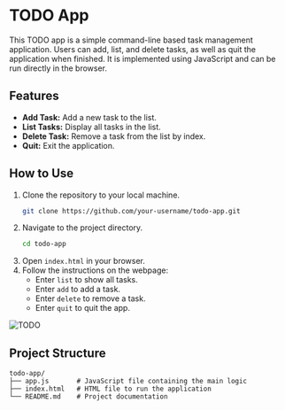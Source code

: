 # TODO App

This TODO app is a simple command-line based task management application. Users can add, list, and delete tasks, as well as quit the application when finished. It is implemented using JavaScript and can be run directly in the browser.

## Features

- **Add Task:** Add a new task to the list.
- **List Tasks:** Display all tasks in the list.
- **Delete Task:** Remove a task from the list by index.
- **Quit:** Exit the application.

## How to Use

1. Clone the repository to your local machine.
    ```sh
    git clone https://github.com/your-username/todo-app.git
    ```
2. Navigate to the project directory.
    ```sh
    cd todo-app
    ```
3. Open `index.html` in your browser.
4. Follow the instructions on the webpage:
    - Enter `list` to show all tasks.
    - Enter `add` to add a task.
    - Enter `delete` to remove a task.
    - Enter `quit` to quit the app.

![TODO](https://github.com/Ritik1431/ToDo-List/assets/94741846/ea507789-4a34-45d7-bf4f-ed868cc2032b)


## Project Structure

```plaintext
todo-app/
├── app.js       # JavaScript file containing the main logic
├── index.html   # HTML file to run the application
└── README.md    # Project documentation
